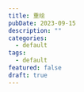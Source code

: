 ```yaml
---
title: 重绘
pubDate: 2023-09-15
description: ""
categories:
  - default
tags:
  - default
featured: false
draft: true
---
```


